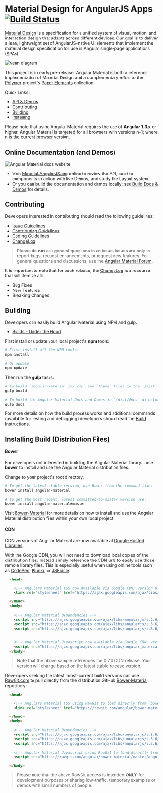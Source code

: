 # Material Design for AngularJS Apps [![Build Status](https://travis-ci.org/angular/material.svg)](https://travis-ci.org/angular/material)

[Material Design](https://www.google.com/design/spec/material-design/) is a specification for a
unified system of visual, motion, and interaction design that adapts across different devices. Our
goal is to deliver a lean, lightweight set of AngularJS-native UI elements that implement the
material design specification for use in Angular single-page applications (SPAs).

![venn diagram](https://cloud.githubusercontent.com/assets/210413/5077572/30dfc2f0-6e6a-11e4-9723-07c918128f4f.png)

This project is in early pre-release. Angular Material is both a reference implementation of
Material Design and a complementary effort to the [Polymer](https://www.polymer-project.org/)
project's [Paper Elements](https://www.polymer-project.org/docs/elements/paper-elements.html)
collection.

Quick Links:

*  [API & Demos](#demos)
*  [Contributing](#contributing)
*  [Building](#building)
*  [Installing](#installing)


Please note that using Angular Material requires the use of **Angular 1.3.x** or higher. Angular
Material is targeted for all browsers with versions n-1; where n is the current browser version.

## <a name="demos"></a> Online Documentation (and Demos)

![Angular Material docs website](https://cloud.githubusercontent.com/assets/1045233/6678723/585f0c48-cbfb-11e4-8acc-273feb83365b.png)

- Visit [Material.AngularJS.org](https://material.angularjs.org/) online to review the API, see the
  components in action with live Demos, and study the Layout system.
- Or you can build the documentation and demos locally; see
  [Build Docs & Demos](https://github.com/angular/material/tree/master/docs/README.md) for details.

## <a name="contributing"></a> Contributing

Developers interested in contributing should read the following guidelines:

- [Issue Guidelines](docs/guides/CONTRIBUTING.md#submit)
- [Contributing Guidelines](docs/guides/CONTRIBUTING.md)
- [Coding Guidelines](docs/guides/CODING.md)
- [ChangeLog](CHANGELOG.md)

> Please do **not** ask general questions in an issue. Issues are only to report bugs, request
  enhancements, or request new features. For general questions and discussions, use the
  [Angular Material Forum](https://groups.google.com/forum/#!forum/ngmaterial).

It is important to note that for each release, the [ChangeLog](CHANGELOG.md) is a resource that will
itemize all:

- Bug Fixes
- New Features
- Breaking Changes

## <a name="building"></a> Building

Developers can easily build Angular Material using NPM and gulp.

* [Builds - Under the Hood](docs/guides/BUILD.md)

First install or update your local project's **npm** tools:

```bash
# First install all the NPM tools:
npm install

# Or update
npm update
```

Then run the **gulp** tasks:

```bash
# To build `angular-material.js/.css` and `Theme` files in the `/dist` directory
gulp build

# To build the Angular Material Docs and Demos in `/dist/docs` directory
gulp docs
```

For more details on how the build process works and additional commands (available for testing and
debugging) developers should read the [Build Instructions](docs/guides/BUILD.md).

## <a name="installing"></a> Installing Build (Distribution Files)

#### Bower 

For developers not interested in building the Angular Material library... use **bower** to install
and use the Angular Material distribution files.

Change to your project's root directory.

```bash
# To get the latest stable version, use Bower from the command line.
bower install angular-material

# To get the most recent, latest committed-to-master version use:
bower install angular-material#master
```

Visit [Bower-Material](https://github.com/angular/bower-material/blob/master/README.md) for more
details on how to install and use the Angular Material distribution files within your own local
project.

#### CDN

CDN versions of Angular Material are now available at
[Google Hosted Libraries](https://developers.google.com/speed/libraries/devguide#angularmaterial). 

With the Google CDN, you will not need to download local copies of the distribution files. Instead
simply reference the CDN urls to easily use those remote library files. This is especially useful
when using online tools such as [CodePen](http://codepen.io/), [Plunkr](http://plnkr.co/), or
[JSFiddle](http://jsfiddle.net/).

```html
  <head>

    <!-- Angulars Material CSS now available via Google CDN; version 0.7 used here -->
    <link rel="stylesheet" href="https://ajax.googleapis.com/ajax/libs/angular_material/0.7.0/angular-material.min.css">

  </head>
  <body>
  
    <!-- Angular Material Dependencies -->
    <script src="https://ajax.googleapis.com/ajax/libs/angularjs/1.3.6/angular.min.js"></script>
    <script src="https://ajax.googleapis.com/ajax/libs/angularjs/1.3.6/angular-animate.min.js"></script>
    <script src="https://ajax.googleapis.com/ajax/libs/angularjs/1.3.6/angular-aria.min.js"></script>
    
    
    <!-- Angular Material Javascript now available via Google CDN; version 0.7 used here -->
    <script src="https://ajax.googleapis.com/ajax/libs/angular_material/0.7.0/angular-material.min.js"></script>
  </body>
```

> Note that the above sample references the 0.7.0 CDN release. Your version will change based on the latest stable release version.

Developers seeking the latest, most-current build versions can use [RawGit.com](//rawgit.com) to
pull directly from the distribution GitHub
[Bower-Material](https://github.com/angular/bower-material) repository:

```html
  <head>

    <!-- Angulars Material CSS using RawGit to load directly from `bower-material/master` -->
    <link rel="stylesheet" href="https://rawgit.com/angular/bower-material/master/angular-material.css">

  </head>
  <body>

    <!-- Angular Material Dependencies -->
    <script src="https://ajax.googleapis.com/ajax/libs/angularjs/1.3.6/angular.js"></script>
    <script src="https://ajax.googleapis.com/ajax/libs/angularjs/1.3.6/angular-animate.js"></script>
    <script src="https://ajax.googleapis.com/ajax/libs/angularjs/1.3.6/angular-aria.js"></script>

    <!-- Angular Material Javascript using RawGit to load directly from `bower-material/master` -->
    <script src="https://rawgit.com/angular/bower-material/master/angular-material.js"></script>

  </body>
```

> Please note that the above RawGit access is intended **ONLY** for development purposes or sharing
  low-traffic, temporary examples or demos with small numbers of people.
